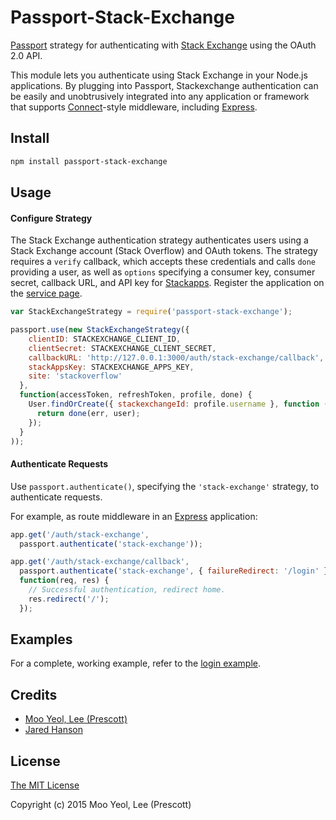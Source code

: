# Passport-Stack-Exchange

[Passport](https://github.com/jaredhanson/passport) strategy for authenticating with [Stack Exchange](https://stackexchange.com/) using the OAuth 2.0 API.

This module lets you authenticate using Stack Exchange in your Node.js applications. By plugging into Passport, Stackexchange authentication can be easily and unobtrusively integrated into any application or framework that supports [Connect](http://www.senchalabs.org/connect/)-style middleware, including [Express](http://expressjs.com/).

## Install

```bash
npm install passport-stack-exchange
```

## Usage

#### Configure Strategy

The Stack Exchange authentication strategy authenticates users using a Stack Exchange account (Stack Overflow) and OAuth tokens.  The strategy requires a `verify` callback, which accepts these credentials and calls `done` providing a user, as well as `options` specifying a consumer key, consumer secret, callback URL, and API key for [Stackapps](https://stackapps.com). Register the application on the [service page](https://stackapps.com/apps/oauth/register).

```javascript
var StackExchangeStrategy = require('passport-stack-exchange');

passport.use(new StackExchangeStrategy({
    clientID: STACKEXCHANGE_CLIENT_ID,
    clientSecret: STACKEXCHANGE_CLIENT_SECRET,
    callbackURL: 'http://127.0.0.1:3000/auth/stack-exchange/callback',
    stackAppsKey: STACKEXCHANGE_APPS_KEY,
    site: 'stackoverflow'
  },
  function(accessToken, refreshToken, profile, done) {
    User.findOrCreate({ stackexchangeId: profile.username }, function (err, user) {
      return done(err, user);
    });
  }
));
```

#### Authenticate Requests

Use `passport.authenticate()`, specifying the `'stack-exchange'` strategy, to authenticate requests.

For example, as route middleware in an [Express](http://expressjs.com/) application:

```javascript
app.get('/auth/stack-exchange',
  passport.authenticate('stack-exchange'));

app.get('/auth/stack-exchange/callback',
  passport.authenticate('stack-exchange', { failureRedirect: '/login' }),
  function(req, res) {
    // Successful authentication, redirect home.
    res.redirect('/');
  });
```

## Examples

For a complete, working example, refer to the [login example](https://github.com/acruxray/passport-stack-exchange/tree/master/examples).

## Credits

* [Moo Yeol, Lee (Prescott)](http://github.com/mooyoul)
* [Jared Hanson](http://github.com/jaredhanson)

## License

[The MIT License](http://opensource.org/licenses/MIT)

Copyright (c) 2015 Moo Yeol, Lee (Prescott)
